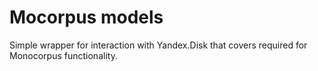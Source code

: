# Mocorpus models

Simple wrapper for interaction with Yandex.Disk that covers required for Monocorpus functionality.